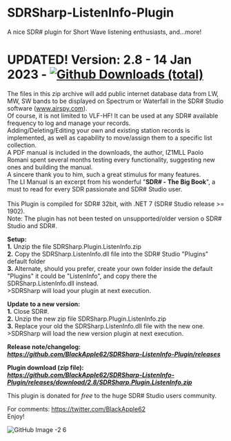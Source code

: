 # SDRSharp-ListenInfo-Plugin
A nice SDR# plugin for Short Wave listening enthusiasts, and...more!
# UPDATED! Version: 2.8 - 14 Jan 2023 - [![Github Downloads (total)](https://img.shields.io/github/downloads/BlackApple62/SDRSharp-ListenInfo-Plugin/2.8/total.svg)](https://github.com/BlackApple62/SDRSharp-ListenInfo-Plugin/releases/download/2.8/SDRSharp.Plugin.ListenInfo.zip)

The files in this zip archive will add public internet database data from LW, MW, SW bands to be displayed on Spectrum or Waterfall in the SDR# Studio software (www.airspy.com).
<br>Of course, it is not limited to VLF-HF! It can be used at any SDR# available frequency to log and manage your records.
<br>Adding/Deleting/Editing your own and existing station records is implemented, as well as capability to move/assign them to a specific list collection.
<br>A PDF manual is included in the downloads, the author, IZ1MLL Paolo Romani spent several months testing every functionality, suggesting new ones and building the manual.
<br>A sincere thank you to him, such a great stimulus for many features.
<br>The LI Manual is an excerpt from his wonderful "**SDR# - The Big Book**", a must to read for every SDR passionate and SDR# Studio user.
<br>
<br>
This Plugin is compiled for SDR# 32bit, with .NET 7 (SDR# Studio release >= 1902).
<br>Note: The plugin has not been tested on unsupported/older version o SDR# Studio and SDR#.

**Setup:**
<br>**1.** Unzip the file SDRSharp.Plugin.ListenInfo.zip
<br>**2.** Copy the SDRSharp.ListenInfo.dll file into the SDR# Studio "Plugins" default folder
<br>**3.** Alternate, should you prefer, create your own folder inside the default "Plugins" it could be "ListenInfo", and copy there the SDRSharp.ListenInfo.dll instead.
<br>>SDRSharp will load your plugin at next execution.

**Update to a new version:**
<br>**1.** Close SDR#.
<br>**2.** Unzip the new zip file SDRSharp.Plugin.ListenInfo.zip
<br>**3.** Replace your old the SDRSharp.ListenInfo.dll file with the new one.
<br>>SDRSharp will load the new version plugin at next execution.

**Release note/changelog:<br>
_https://github.com/BlackApple62/SDRSharp-ListenInfo-Plugin/releases_**

**Plugin download (zip file):<br>
_https://github.com/BlackApple62/SDRSharp-ListenInfo-Plugin/releases/download/2.8/SDRSharp.Plugin.ListenInfo.zip_**

This plugin is donated for *free* to the huge SDR# Studio users community.<br>

For comments: https://twitter.com/BlackApple62
<br>Enjoy!

![GitHub Image -2 6](https://user-images.githubusercontent.com/47506878/210201663-51df35c2-9974-4a86-a8fd-5e0e6d403d3b.png)

  

